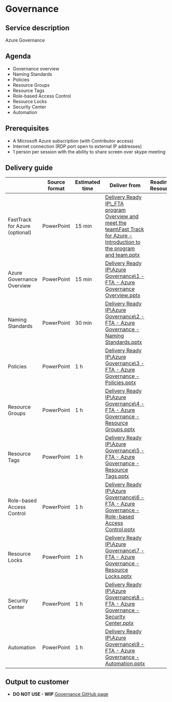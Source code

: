 # Governance

## Service description
Azure Governance


## Agenda
* Governance overview
* Naming Standards
* Policies 
* Resource Groups
* Resource Tags
* Role-based Access Control 
* Resource Locks
* Security Center
* Automation


## Prerequisites
* A Microsoft Azure subscription (with Contributor access)
* Internet connection (RDP port open to external IP addresses)
* 1 person per session with the ability to share screen over skype meeting


## Delivery guide

|                               | Source format     | Estimated time| Deliver from  | Readiness Resources |
| -------------                 | -------------     | ------------- | ------------- | ------------- |
| FastTrack for Azure (optional)| PowerPoint        | 15 min        | [Delivery Ready IP\\_FTA program Overview and meet the team\Fast Track for Azure - Introduction to the program and team.pptx](https://microsoft.sharepoint.com/:p:/t/fasttrackforazure/CE/EcazqrisnQ9HtMeUpJJ3qhwBidLwLxU3YR--unHegKsdeg?e=ec5f9090fcc641238f3a683942df2b5b) | | 
| Azure Governance Overview     | PowerPoint        | 15 min        | [Delivery Ready IP\Azure Governance\1 - FTA - Azure Governance Overview.pptx](https://microsoft.sharepoint.com/:f:/t/fasttrackforazure/CE/EqdM7nbWFZFMi88REfFSUA0BbUE-vqykgYlfULc2wAlflQ?e=53f4946a6fd54acc9528a4e4c0b9001f) | | 
| Naming Standards              | PowerPoint        | 30 min        | [Delivery Ready IP\Azure Governance\2 - FTA - Azure Governance - Naming Standards.pptx](https://microsoft.sharepoint.com/:f:/t/fasttrackforazure/CE/EqdM7nbWFZFMi88REfFSUA0BbUE-vqykgYlfULc2wAlflQ?e=53f4946a6fd54acc9528a4e4c0b9001f) | | 
| Policies                      | PowerPoint        | 1 h           | [Delivery Ready IP\Azure Governance\3 - FTA - Azure Governance - Policies.pptx](https://microsoft.sharepoint.com/:f:/t/fasttrackforazure/CE/EqdM7nbWFZFMi88REfFSUA0BbUE-vqykgYlfULc2wAlflQ?e=53f4946a6fd54acc9528a4e4c0b9001f) | | 
| Resource Groups               | PowerPoint        | 1 h           | [Delivery Ready IP\Azure Governance\4 - FTA - Azure Governance - Resource Groups.pptx](https://microsoft.sharepoint.com/:f:/t/fasttrackforazure/CE/EqdM7nbWFZFMi88REfFSUA0BbUE-vqykgYlfULc2wAlflQ?e=53f4946a6fd54acc9528a4e4c0b9001f) | | 
| Resource Tags                 | PowerPoint        | 1 h           | [Delivery Ready IP\Azure Governance\5 - FTA - Azure Governance - Resource Tags.pptx](https://microsoft.sharepoint.com/:f:/t/fasttrackforazure/CE/EqdM7nbWFZFMi88REfFSUA0BbUE-vqykgYlfULc2wAlflQ?e=53f4946a6fd54acc9528a4e4c0b9001f) | | 
| Role-based Access Control     | PowerPoint        | 1 h           | [Delivery Ready IP\Azure Governance\6 - FTA - Azure Governance - Role-based Access Control.pptx](https://microsoft.sharepoint.com/:f:/t/fasttrackforazure/CE/EoKoA61s48JJr3TDWEj22hEBeQwAZUVHokBkAYuRplzF8A?e=1ac32b8936a748208755a3b5c8b7981c) | | 
| Resource Locks                | PowerPoint        | 1 h           | [Delivery Ready IP\Azure Governance\7 - FTA - Azure Governance - Resource Locks.pptx](https://microsoft.sharepoint.com/:f:/t/fasttrackforazure/CE/EjABgiKkspREqEh8agbKc9YBL8LPUOA-rukegOqXk7Oz6w?e=0c149667f1ad44d18b14f01371f28f2d) |
| Security Center               | PowerPoint        | 1 h           | [Delivery Ready IP\Azure Governance\8 - FTA - Azure Governance - Security Center.pptx](https://microsoft.sharepoint.com/:f:/t/fasttrackforazure/CE/EmDmB0mWOkZIktib4_HjiwwB0lTYImVj7AKKG6aMj3hfTA?e=b1c7632ca8bf46649d9753c57534a131) | | 
| Automation                    | PowerPoint        | 1 h           | [Delivery Ready IP\Azure Governance\9 - FTA - Azure Governance - Automation.pptx](https://microsoft.sharepoint.com/:f:/t/fasttrackforazure/CE/EmDmB0mWOkZIktib4_HjiwwB0lTYImVj7AKKG6aMj3hfTA?e=b1c7632ca8bf46649d9753c57534a131) | | 


## Output to customer

* **DO NOT USE - WIP** [Governance GitHub page](https://github.com/Azure/fta-azurefundamentals/tree/master/governance)